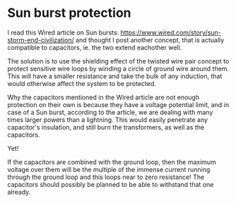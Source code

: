 # Sun burst protection

I read this Wired article on Sun bursts:
https://www.wired.com/story/sun-storm-end-civilization/
and thought I post another concept, that is actually compatible to capacitors, ie. the two extend eachother well.

The solution is to use the shielding effect of the twisted wire pair concept to protect sensitive wire loops by winding a circle of ground wire around them. This will have a smaller resistance and take the bulk of any induction, that would otherwise affect the system to be protected.

Why the capacitors mentioned in the Wired article are not enough protection on their own is because they have a voltage potential limit, and in case of a Sun burst, according to the article, we are dealing with many times larger powers than a lightning. This would easily penetrate any capacitor's insulation, and still burn the transformers, as well as the capacitors.

Yet!

If the capacitors are combined with the ground loop, then the maximum voltage over them will be the multiple of the immense current running through the ground loop and this loops near to zero resistance! The capacitors should possibly be planned to be able to withstand that one already.
